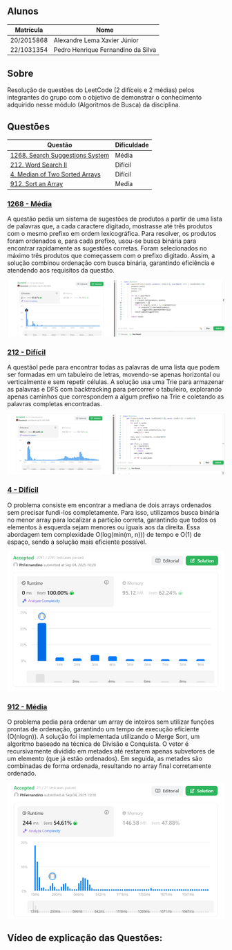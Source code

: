 ## Alunos  
| Matrícula | Nome |  
|-----------------------|---------------------|  
| 20/2015868 | Alexandre Lema Xavier Júnior |  
| 22/1031354| Pedro Henrique Fernandino da Silva |  

## Sobre 
Resolução de questões do LeetCode (2 difíceis e 2 médias) pelos integrantes do grupo com o objetivo de demonstrar o conhecimento adquirido nesse módulo (Algoritmos de Busca) da disciplina.

## Questões

|Questão | Dificuldade |
| -- | -- |
| [1268. Search Suggestions System](https://leetcode.com/problems/search-suggestions-system/description/)| Média |
| [212. Word Search II](https://leetcode.com/problems/word-search-ii/description/)| Difícil |
| [4. Median of Two Sorted Arrays](https://leetcode.com/problems/median-of-two-sorted-arrays/description/)| Difícil |
| [912. Sort an Array](https://leetcode.com/problems/sort-an-array/description/)| Media |

### [1268 - Média](https://leetcode.com/problems/search-suggestions-system/description/) 

A questão pedia um sistema de sugestões de produtos a partir de uma lista de palavras que, a cada caractere digitado, mostrasse até três produtos com o mesmo prefixo em ordem lexicográfica. Para resolver, os produtos foram ordenados e, para cada prefixo, usou-se busca binária para encontrar rapidamente as sugestões corretas. Foram selecionados no máximo três produtos que começassem com o prefixo digitado. Assim, a solução combinou ordenação com busca binária, garantindo eficiência e atendendo aos requisitos da questão.

![Print da Resolução 1268](questoes/questao1268.jpg)

### [212 - Difícil](https://leetcode.com/problems/word-search-ii/description/)

A questãoI pede para encontrar todas as palavras de uma lista que podem ser formadas em um tabuleiro de letras, movendo-se apenas horizontal ou verticalmente e sem repetir células. A solução usa uma Trie para armazenar as palavras e DFS com backtracking para percorrer o tabuleiro, explorando apenas caminhos que correspondem a algum prefixo na Trie e coletando as palavras completas encontradas.

![Print da Resolução 212](questoes/questao212.jpg)

### [4 - Difícil](https://leetcode.com/problems/search-suggestions-system/description/) 

O problema consiste em encontrar a mediana de dois arrays ordenados sem precisar fundi-los completamente. Para isso, utilizamos busca binária no menor array para localizar a partição correta, garantindo que todos os elementos à esquerda sejam menores ou iguais aos da direita. Essa abordagem tem complexidade O(log(min(m, n))) de tempo e O(1) de espaço, sendo a solução mais eficiente possível.

![Print da Resolução 912](questoes/4.png)

### [912 - Média](https://leetcode.com/problems/sort-an-array/description/) 

O problema pedia para ordenar um array de inteiros sem utilizar funções prontas de ordenação, garantindo um tempo de execução eficiente (O(nlogn)).
A solução foi implementada utilizando o Merge Sort, um algoritmo baseado na técnica de Divisão e Conquista. O vetor é recursivamente dividido em metades até restarem apenas subvetores de um elemento (que já estão ordenados). Em seguida, as metades são combinadas de forma ordenada, resultando no array final corretamente ordenado.

![Print da Resolução 912](questoes/912.png)

## Vídeo de explicação das Questões:
